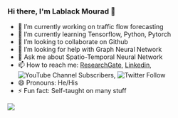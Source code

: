 ### Hi there, I'm Lablack Mourad 👋

- 🔭 I’m currently working on traffic flow forecasting
- 🌱 I’m currently learning Tensorflow, Python, Pytorch
- 👯 I’m looking to collaborate on Github
- 🤔 I’m looking for help with Graph Neural Network
- 💬 Ask me about Spatio-Temporal Neural Network
- 📫 How to reach me: [ResearchGate](https://www.researchgate.net/profile/Mourad-Lablack), [Linkedin](https://www.linkedin.com/in/mouradost/), ![YouTube Channel Subscribers](https://img.shields.io/youtube/channel/subscribers/UCfy4kfBNPhFTJb6AIirukhg?color=%23FF0000&logo=youtube&logoColor=%23FF0000&style=for-the-badge), ![Twitter Follow](https://img.shields.io/twitter/follow/Mouradost?color=%231DA1F2&logo=Twitter&style=for-the-badge)
- 😄 Pronouns: He/His
- ⚡ Fun fact: Self-taught on many stuff

<img src="https://github-readme-stats.vercel.app/api?username=mouradost&&show_icons=true&title_color=ffffff&icon_color=bb2acf&text_color=daf7dc&bg_color=151515">
